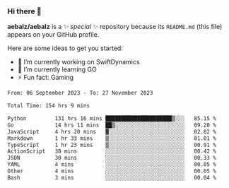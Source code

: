 ### Hi there 👋

**aebalz/aebalz** is a ✨ _special_ ✨ repository because its `README.md` (this file) appears on your GitHub profile.

Here are some ideas to get you started:

- 🔭 I’m currently working on SwiftDynamics
- 🌱 I’m currently learning GO
-  ⚡ Fun fact: Gaming
  
  <!--
- 👯 I’m looking to collaborate on ...
- 🤔 I’m looking for help with ...
- 💬 Ask me about ...
- 📫 How to reach me: ...
- 😄 Pronouns: ...
-->

<!--START_SECTION:waka-->

```txt
From: 06 September 2023 - To: 27 November 2023

Total Time: 154 hrs 9 mins

Python         131 hrs 16 mins █████████████████████▒░░░   85.15 %
Go             14 hrs 11 mins  ██▒░░░░░░░░░░░░░░░░░░░░░░   09.20 %
JavaScript     4 hrs 20 mins   ▓░░░░░░░░░░░░░░░░░░░░░░░░   02.82 %
Markdown       1 hr 33 mins    ▒░░░░░░░░░░░░░░░░░░░░░░░░   01.01 %
TypeScript     1 hr 23 mins    ▒░░░░░░░░░░░░░░░░░░░░░░░░   00.91 %
ActionScript   38 mins         ░░░░░░░░░░░░░░░░░░░░░░░░░   00.42 %
JSON           30 mins         ░░░░░░░░░░░░░░░░░░░░░░░░░   00.33 %
YAML           4 mins          ░░░░░░░░░░░░░░░░░░░░░░░░░   00.05 %
Other          4 mins          ░░░░░░░░░░░░░░░░░░░░░░░░░   00.05 %
Bash           3 mins          ░░░░░░░░░░░░░░░░░░░░░░░░░   00.04 %
```

<!--END_SECTION:waka-->
